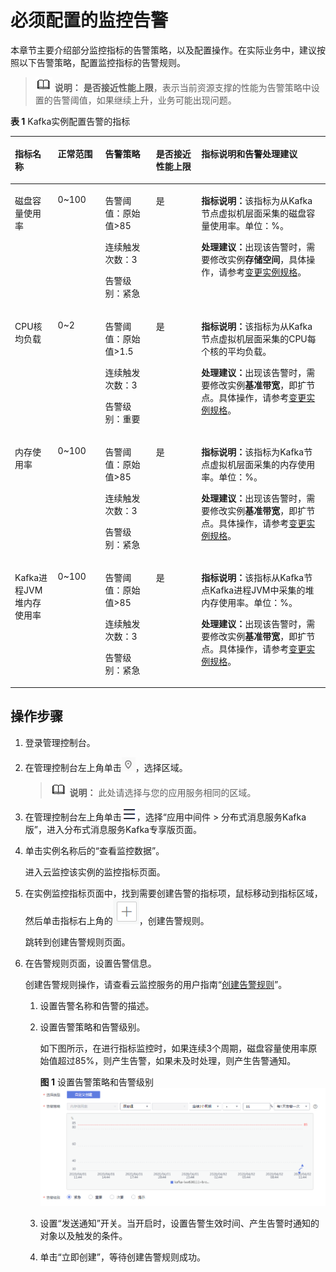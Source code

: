 # 必须配置的监控告警<a name="kafka-ug-180524001"></a>

本章节主要介绍部分监控指标的告警策略，以及配置操作。在实际业务中，建议按照以下告警策略，配置监控指标的告警规则。

>![](public_sys-resources/icon-note.gif) **说明：** 
>**是否接近性能上限**，表示当前资源支撑的性能为告警策略中设置的告警阈值，如果继续上升，业务可能出现问题。

**表 1**  Kafka实例配置告警的指标

<a name="table17330152541615"></a>
<table><thead align="left"><tr id="row133010254169"><th class="cellrowborder" valign="top" width="13.601360136013602%" id="mcps1.2.6.1.1"><p id="p16330112571619"><a name="p16330112571619"></a><a name="p16330112571619"></a>指标名称</p>
</th>
<th class="cellrowborder" valign="top" width="15.081508150815083%" id="mcps1.2.6.1.2"><p id="p133092501611"><a name="p133092501611"></a><a name="p133092501611"></a>正常范围</p>
</th>
<th class="cellrowborder" valign="top" width="16.09160916091609%" id="mcps1.2.6.1.3"><p id="p15330122531618"><a name="p15330122531618"></a><a name="p15330122531618"></a>告警策略</p>
</th>
<th class="cellrowborder" valign="top" width="14.391439143914392%" id="mcps1.2.6.1.4"><p id="p833092571614"><a name="p833092571614"></a><a name="p833092571614"></a>是否接近性能上限</p>
</th>
<th class="cellrowborder" valign="top" width="40.83408340834083%" id="mcps1.2.6.1.5"><p id="p4330125121614"><a name="p4330125121614"></a><a name="p4330125121614"></a>指标说明和告警处理建议</p>
</th>
</tr>
</thead>
<tbody><tr id="row11612547193318"><td class="cellrowborder" valign="top" width="13.601360136013602%" headers="mcps1.2.6.1.1 "><p id="p12185173453110"><a name="p12185173453110"></a><a name="p12185173453110"></a>磁盘容量使用率</p>
</td>
<td class="cellrowborder" valign="top" width="15.081508150815083%" headers="mcps1.2.6.1.2 "><p id="p159846548349"><a name="p159846548349"></a><a name="p159846548349"></a>0~100</p>
</td>
<td class="cellrowborder" valign="top" width="16.09160916091609%" headers="mcps1.2.6.1.3 "><p id="p9187539110"><a name="p9187539110"></a><a name="p9187539110"></a>告警阈值：原始值&gt;85</p>
<p id="p4187143915111"><a name="p4187143915111"></a><a name="p4187143915111"></a>连续触发次数：3</p>
<p id="p18188133918111"><a name="p18188133918111"></a><a name="p18188133918111"></a>告警级别：紧急</p>
</td>
<td class="cellrowborder" valign="top" width="14.391439143914392%" headers="mcps1.2.6.1.4 "><p id="p1317773403116"><a name="p1317773403116"></a><a name="p1317773403116"></a>是</p>
</td>
<td class="cellrowborder" valign="top" width="40.83408340834083%" headers="mcps1.2.6.1.5 "><p id="p491615520113"><a name="p491615520113"></a><a name="p491615520113"></a><strong id="b2063465951310"><a name="b2063465951310"></a><a name="b2063465951310"></a>指标说明：</strong>该指标为从Kafka节点虚拟机层面采集的磁盘容量使用率。单位：%。</p>
<p id="p172689118143"><a name="p172689118143"></a><a name="p172689118143"></a><strong id="b1244357131411"><a name="b1244357131411"></a><a name="b1244357131411"></a>处理建议：</strong>出现该告警时，需要修改实例<strong id="b13160263152"><a name="b13160263152"></a><a name="b13160263152"></a>存储空间</strong>，具体操作，请参考<a href="https://support.huaweicloud.com/usermanual-kafka/kafka-ug-181221001.html" target="_blank" rel="noopener noreferrer">变更实例规格</a>。</p>
</td>
</tr>
<tr id="row23318255167"><td class="cellrowborder" valign="top" width="13.601360136013602%" headers="mcps1.2.6.1.1 "><p id="p191668345310"><a name="p191668345310"></a><a name="p191668345310"></a>CPU核均负载</p>
</td>
<td class="cellrowborder" valign="top" width="15.081508150815083%" headers="mcps1.2.6.1.2 "><p id="p1616415349316"><a name="p1616415349316"></a><a name="p1616415349316"></a>0~2</p>
</td>
<td class="cellrowborder" valign="top" width="16.09160916091609%" headers="mcps1.2.6.1.3 "><p id="p6931371928"><a name="p6931371928"></a><a name="p6931371928"></a>告警阈值：原始值&gt;1.5</p>
<p id="p9931479214"><a name="p9931479214"></a><a name="p9931479214"></a>连续触发次数：3</p>
<p id="p2093119715216"><a name="p2093119715216"></a><a name="p2093119715216"></a>告警级别：重要</p>
</td>
<td class="cellrowborder" valign="top" width="14.391439143914392%" headers="mcps1.2.6.1.4 "><p id="p2015813493116"><a name="p2015813493116"></a><a name="p2015813493116"></a>是</p>
</td>
<td class="cellrowborder" valign="top" width="40.83408340834083%" headers="mcps1.2.6.1.5 "><p id="p16156193418313"><a name="p16156193418313"></a><a name="p16156193418313"></a><strong id="b378044614152"><a name="b378044614152"></a><a name="b378044614152"></a>指标说明：</strong>该指标为从Kafka节点虚拟机层面采集的CPU每个核的平均负载。</p>
<p id="p351316394151"><a name="p351316394151"></a><a name="p351316394151"></a><strong id="b157374917155"><a name="b157374917155"></a><a name="b157374917155"></a>处理建议：</strong>出现该告警时，需要修改实例<strong id="b19606392166"><a name="b19606392166"></a><a name="b19606392166"></a>基准带宽</strong>，即扩节点。具体操作，请参考<a href="https://support.huaweicloud.com/usermanual-kafka/kafka-ug-181221001.html" target="_blank" rel="noopener noreferrer">变更实例规格</a>。</p>
</td>
</tr>
<tr id="row13961175433116"><td class="cellrowborder" valign="top" width="13.601360136013602%" headers="mcps1.2.6.1.1 "><p id="p178613612345"><a name="p178613612345"></a><a name="p178613612345"></a>内存使用率</p>
</td>
<td class="cellrowborder" valign="top" width="15.081508150815083%" headers="mcps1.2.6.1.2 "><p id="p1330182515167"><a name="p1330182515167"></a><a name="p1330182515167"></a>0~100</p>
</td>
<td class="cellrowborder" valign="top" width="16.09160916091609%" headers="mcps1.2.6.1.3 "><p id="p103301925171610"><a name="p103301925171610"></a><a name="p103301925171610"></a>告警阈值：原始值&gt;85</p>
<p id="p16787284188"><a name="p16787284188"></a><a name="p16787284188"></a>连续触发次数：3</p>
<p id="p1490915434182"><a name="p1490915434182"></a><a name="p1490915434182"></a>告警级别：紧急</p>
</td>
<td class="cellrowborder" valign="top" width="14.391439143914392%" headers="mcps1.2.6.1.4 "><p id="p1333042516169"><a name="p1333042516169"></a><a name="p1333042516169"></a>是</p>
</td>
<td class="cellrowborder" valign="top" width="40.83408340834083%" headers="mcps1.2.6.1.5 "><p id="p0541855808"><a name="p0541855808"></a><a name="p0541855808"></a><strong id="b86371053161315"><a name="b86371053161315"></a><a name="b86371053161315"></a>指标说明：</strong>该指标为Kafka节点虚拟机层面采集的内存使用率。单位：%。</p>
<p id="p620359103516"><a name="p620359103516"></a><a name="p620359103516"></a><strong id="b5777195651319"><a name="b5777195651319"></a><a name="b5777195651319"></a>处理建议：</strong>出现该告警时，需要修改实例<strong id="b511283412165"><a name="b511283412165"></a><a name="b511283412165"></a>基准带宽</strong>，即扩节点。具体操作，请参考<a href="https://support.huaweicloud.com/usermanual-kafka/kafka-ug-181221001.html" target="_blank" rel="noopener noreferrer">变更实例规格</a>。</p>
</td>
</tr>
<tr id="row44698103613"><td class="cellrowborder" valign="top" width="13.601360136013602%" headers="mcps1.2.6.1.1 "><p id="p1015418343316"><a name="p1015418343316"></a><a name="p1015418343316"></a>Kafka进程JVM堆内存使用率</p>
</td>
<td class="cellrowborder" valign="top" width="15.081508150815083%" headers="mcps1.2.6.1.2 "><p id="p1447735943412"><a name="p1447735943412"></a><a name="p1447735943412"></a>0~100</p>
</td>
<td class="cellrowborder" valign="top" width="16.09160916091609%" headers="mcps1.2.6.1.3 "><p id="p37247312027"><a name="p37247312027"></a><a name="p37247312027"></a>告警阈值：原始值&gt;85</p>
<p id="p1372453115214"><a name="p1372453115214"></a><a name="p1372453115214"></a>连续触发次数：3</p>
<p id="p0724731822"><a name="p0724731822"></a><a name="p0724731822"></a>告警级别：紧急</p>
</td>
<td class="cellrowborder" valign="top" width="14.391439143914392%" headers="mcps1.2.6.1.4 "><p id="p31461434153118"><a name="p31461434153118"></a><a name="p31461434153118"></a>是</p>
</td>
<td class="cellrowborder" valign="top" width="40.83408340834083%" headers="mcps1.2.6.1.5 "><p id="p113221928712"><a name="p113221928712"></a><a name="p113221928712"></a><strong id="b12933135619162"><a name="b12933135619162"></a><a name="b12933135619162"></a>指标说明：</strong>该指标从Kafka节点Kafka进程JVM中采集的堆内存使用率。单位：%。</p>
<p id="p6406154901616"><a name="p6406154901616"></a><a name="p6406154901616"></a><strong id="b48164599162"><a name="b48164599162"></a><a name="b48164599162"></a>处理建议：</strong>出现该告警时，需要修改实例<strong id="b111333714170"><a name="b111333714170"></a><a name="b111333714170"></a>基准带宽</strong>，即扩节点。具体操作，请参考<a href="https://support.huaweicloud.com/usermanual-kafka/kafka-ug-181221001.html" target="_blank" rel="noopener noreferrer">变更实例规格</a>。</p>
</td>
</tr>
</tbody>
</table>

## 操作步骤<a name="section1759104141720"></a>

1.  登录管理控制台。
2.  在管理控制台左上角单击![](figures/icon-region.png)，选择区域。

    >![](public_sys-resources/icon-note.gif) **说明：** 
    >此处请选择与您的应用服务相同的区域。

3.  在管理控制台左上角单击![](figures/icon-list.png)，选择“应用中间件 \> 分布式消息服务Kafka版”，进入分布式消息服务Kafka专享版页面。
4.  单击实例名称后的“查看监控数据”。

    进入云监控该实例的监控指标页面。

5.  在实例监控指标页面中，找到需要创建告警的指标项，鼠标移动到指标区域，然后单击指标右上角的![](figures/icon-add.png)，创建告警规则。

    跳转到创建告警规则页面。

6.  在告警规则页面，设置告警信息。

    创建告警规则操作，请查看云监控服务的用户指南“[创建告警规则](https://support.huaweicloud.com/usermanual-ces/zh-cn_topic_0084572213.html)”。

    1.  设置告警名称和告警的描述。
    2.  设置告警策略和告警级别。

        如下图所示，在进行指标监控时，如果连续3个周期，磁盘容量使用率原始值超过85%，则产生告警，如果未及时处理，则产生告警通知。

        **图 1**  设置告警策略和告警级别<a name="fig1598710717478"></a>  
        ![](figures/设置告警策略和告警级别.png "设置告警策略和告警级别")

    3.  设置“发送通知”开关。当开启时，设置告警生效时间、产生告警时通知的对象以及触发的条件。
    4.  单击“立即创建”，等待创建告警规则成功。


